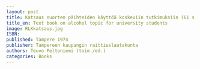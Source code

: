 ```yaml
---
layout: post
title: Katsaus nuorten päihteiden käyttöä koskeviin tutkimuksiin (61 s.)
title_en: Text book on alcohol topic for university students
image: RLKkatsaus.jpg
ISBN: 
published: Tampere 1974  
publisher: Tampereen kaupungin raittiuslautakunta
authors: Teuvo Peltoniemi (toim./ed.)
categories: Books
---
```

